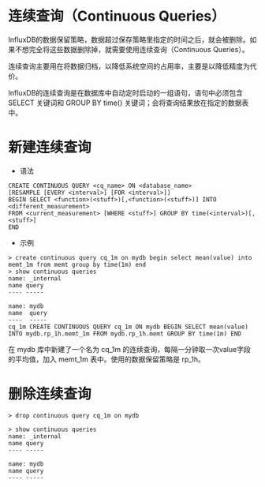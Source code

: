 # 连续查询（Continuous Queries）
InfluxDB的数据保留策略，数据超过保存策略里指定的时间之后，就会被删除。如果不想完全将这些数据删除掉，就需要使用连续查询（Continuous Queries）。

连续查询主要用在将数据归档，以降低系统空间的占用率，主要是以降低精度为代价。

InfluxDB的连续查询是在数据库中自动定时启动的一组语句，语句中必须包含 SELECT 关键词和 GROUP BY time() 关键词；会将查询结果放在指定的数据表中。

# 新建连续查询
- 语法
```
CREATE CONTINUOUS QUERY <cq_name> ON <database_name> 
[RESAMPLE [EVERY <interval>] [FOR <interval>]] 
BEGIN SELECT <function>(<stuff>)[,<function>(<stuff>)] INTO <different_measurement> 
FROM <current_measurement> [WHERE <stuff>] GROUP BY time(<interval>)[,<stuff>] 
END
```

- 示例
```
> create continuous query cq_1m on mydb begin select mean(value) into memt_1m from memt group by time(1m) end
> show continuous queries
name: _internal
name query
---- -----

name: mydb
name  query
----  -----
cq_1m CREATE CONTINUOUS QUERY cq_1m ON mydb BEGIN SELECT mean(value) INTO mydb.rp_1h.memt_1m FROM mydb.rp_1h.memt GROUP BY time(1m) END
```
在 mydb 库中新建了一个名为 cq_1m 的连续查询，每隔一分钟取一次value字段的平均值，加入 memt_1m 表中。使用的数据保留策略是 rp_1h。

# 删除连续查询
```
> drop continuous query cq_1m on mydb

> show continuous queries
name: _internal
name query
---- -----

name: mydb
name query
---- -----
```
